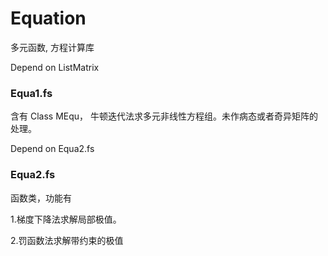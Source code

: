 # Equation
多元函数, 方程计算库

Depend on ListMatrix
### Equa1.fs
含有 Class MEqu，
牛顿迭代法求多元非线性方程组。未作病态或者奇异矩阵的处理。

Depend on Equa2.fs

### Equa2.fs
函数类，功能有

1.梯度下降法求解局部极值。

2.罚函数法求解带约束的极值
